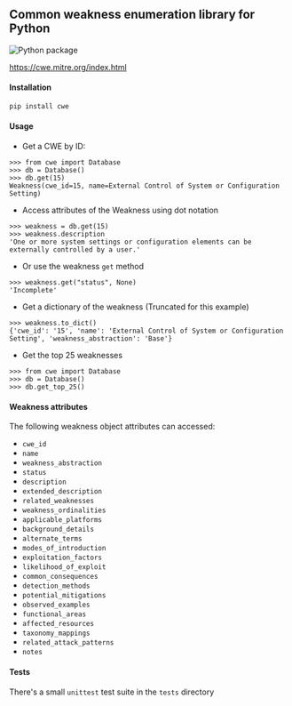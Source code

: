 ## Common weakness enumeration library for Python

![Python package](https://github.com/Julian-Nash/cwe/workflows/Python%20package/badge.svg)

https://cwe.mitre.org/index.html

#### Installation

```sh
pip install cwe
```

#### Usage

- Get a CWE by ID:

```pycon
>>> from cwe import Database
>>> db = Database()
>>> db.get(15)
Weakness(cwe_id=15, name=External Control of System or Configuration Setting)
```

- Access attributes of the Weakness using dot notation

```pycon
>>> weakness = db.get(15)
>>> weakness.description
'One or more system settings or configuration elements can be externally controlled by a user.'
```

- Or use the weakness `get` method

```pycon
>>> weakness.get("status", None)
'Incomplete'
```

- Get a dictionary of the weakness (Truncated for this example)

```pycon
>>> weakness.to_dict()
{'cwe_id': '15', 'name': 'External Control of System or Configuration Setting', 'weakness_abstraction': 'Base'}
```

- Get the top 25 weaknesses

```pycon
>>> from cwe import Database
>>> db = Database()
>>> db.get_top_25()

```

#### Weakness attributes

The following weakness object attributes can accessed:

- `cwe_id`
- `name`
- `weakness_abstraction`
- `status`
- `description`
- `extended_description`
- `related_weaknesses`
- `weakness_ordinalities`
- `applicable_platforms`
- `background_details`
- `alternate_terms`
- `modes_of_introduction`
- `exploitation_factors`
- `likelihood_of_exploit`
- `common_consequences`
- `detection_methods`
- `potential_mitigations`
- `observed_examples`
- `functional_areas`
- `affected_resources`
- `taxonomy_mappings`
- `related_attack_patterns`
- `notes`

#### Tests

There's a small `unittest` test suite in the `tests` directory

